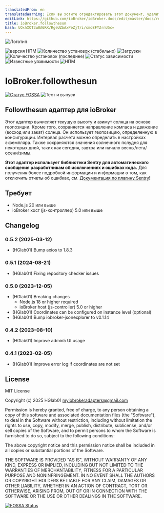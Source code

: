 ```yaml
---
translatedFrom: en
translatedWarning: Если вы хотите отредактировать этот документ, удалите поле «translationFrom», в противном случае этот документ будет снова автоматически переведен
editLink: https://github.com/ioBroker/ioBroker.docs/edit/master/docs/ru/adapterref/iobroker.followthesun/README.md
title: ioBroker.followthesun
hash: UOxhXOT3u0A6RX/RgeUZbAxPeZjT/i/smo8FYZrnU5c=
---
```

![Логотип](../../../en/adapterref/iobroker.followthesun/admin/followthesun.png)

![версия НПМ](http://img.shields.io/npm/v/iobroker.followthesun.svg)
![Количество установок (стабильно)](http://iobroker.live/badges/followthesun-stable.svg)
![Загрузки](https://img.shields.io/npm/dm/iobroker.followthesun.svg)
![Количество установок (последнее)](http://iobroker.live/badges/followthesun-installed.svg)
![Статус зависимости](https://img.shields.io/librariesio/release/npm/iobroker.followthesun)
![Известные уязвимости](https://snyk.io/test/github/HGlab01/ioBroker.followthesun/badge.svg)
![НПМ](https://nodei.co/npm/iobroker.followthesun.png?downloads=true)

# IoBroker.followthesun
[![Статус FOSSA](https://app.fossa.com/api/projects/git%2Bgithub.com%2FHGlab01%2FioBroker.followthesun.svg?type=shield)](https://app.fossa.com/projects/git%2Bgithub.com%2FHGlab01%2FioBroker.followthesun?ref=badge_shield) ![Тест и выпуск](https://github.com/HGlab01/ioBroker.followthesun/workflows/Test%20and%20Release/badge.svg)

## Followthesun адаптер для ioBroker
Этот адаптер вычисляет текущую высоту и азимут солнца на основе геопозиции. Кроме того, сохраняется направление компаса и движение (восход или закат) солнца.
Он использует геопозицию, определенную в конфигурации. Интервал расчета можно определить в настройках экземпляра.
Также сохраняются значения солнечного полудня для некоторых дней, таких как сегодня, завтра или начало весны/лета/осени/зимы.

**Этот адаптер использует библиотеки Sentry для автоматического сообщения разработчикам об исключениях и ошибках кода.** Для получения более подробной информации и информации о том, как отключить отчеты об ошибках, см. [Документация по плагину Sentry](https://github.com/ioBroker/plugin-sentry#plugin-sentry)!

## Требует
* Node.js 20 или выше
* ioBroker хост (js-контроллер) 5.0 или выше

## Changelog
<!--
    Placeholder for the next version (at the beginning of the line):
    ### __WORK IN PROGRESS__
-->
### 0.5.2 (2025-03-12)
* (HGlab01) Bump axios to 1.8.3

### 0.5.1 (2024-08-21)
* (HGlab01) Fixing repository checker issues

### 0.5.0 (2023-12-05)
* (HGlab01) Breaking changes
    - Node.js 18 or higher required
    - ioBroker host (js-controller) 5.0 or higher
* (HGlab01) Coordinates can be configured on instance level (optional)
* (HGlab01) Bump iobroker-jsonexplorer to v0.1.14

### 0.4.2 (2023-08-10)
* (HGlab01) Improve admin5 UI usage

### 0.4.1 (2023-02-05)
* (HGlab01) Improve error log if coordinates are not set

## License
MIT License

Copyright (c) 2025 HGlab01 <myiobrokeradapters@gmail.com>

Permission is hereby granted, free of charge, to any person obtaining a copy
of this software and associated documentation files (the "Software"), to deal
in the Software without restriction, including without limitation the rights
to use, copy, modify, merge, publish, distribute, sublicense, and/or sell
copies of the Software, and to permit persons to whom the Software is
furnished to do so, subject to the following conditions:

The above copyright notice and this permission notice shall be included in all
copies or substantial portions of the Software.

THE SOFTWARE IS PROVIDED "AS IS", WITHOUT WARRANTY OF ANY KIND, EXPRESS OR
IMPLIED, INCLUDING BUT NOT LIMITED TO THE WARRANTIES OF MERCHANTABILITY,
FITNESS FOR A PARTICULAR PURPOSE AND NONINFRINGEMENT. IN NO EVENT SHALL THE
AUTHORS OR COPYRIGHT HOLDERS BE LIABLE FOR ANY CLAIM, DAMAGES OR OTHER
LIABILITY, WHETHER IN AN ACTION OF CONTRACT, TORT OR OTHERWISE, ARISING FROM,
OUT OF OR IN CONNECTION WITH THE SOFTWARE OR THE USE OR OTHER DEALINGS IN THE
SOFTWARE.


[![FOSSA Status](https://app.fossa.com/api/projects/git%2Bgithub.com%2FHGlab01%2FioBroker.followthesun.svg?type=large)](https://app.fossa.com/projects/git%2Bgithub.com%2FHGlab01%2FioBroker.followthesun?ref=badge_large)